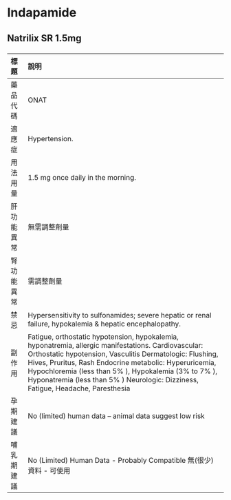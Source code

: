 # Indapamide

## Natrilix SR 1.5mg

##### 

| 標題       | 說明                                                                                                                                                                                                                                                                                                                                                                   |
|:-----------|:-----------------------------------------------------------------------------------------------------------------------------------------------------------------------------------------------------------------------------------------------------------------------------------------------------------------------------------------------------------------------|
| 藥品代碼   | ONAT                                                                                                                                                                                                                                                                                                                                                                   |
| 適應症     | Hypertension.                                                                                                                                                                                                                                                                                                                                                          |
| 用法用量   | 1.5 mg once daily in the morning.                                                                                                                                                                                                                                                                                                                                      |
| 肝功能異常 | 無需調整劑量                                                                                                                                                                                                                                                                                                                                                           |
| 腎功能異常 | 需調整劑量                                                                                                                                                                                                                                                                                                                                                             |
| 禁忌       | Hypersensitivity to sulfonamides; severe hepatic or renal failure, hypokalemia & hepatic encephalopathy.                                                                                                                                                                                                                                                               |
| 副作用     | Fatigue, orthostatic hypotension, hypokalemia, hyponatremia, allergic manifestations. Cardiovascular: Orthostatic hypotension, Vasculitis Dermatologic: Flushing, Hives, Pruritus, Rash Endocrine metabolic: Hyperuricemia, Hypochloremia (less than 5% ), Hypokalemia (3% to 7% ), Hyponatremia (less than 5% ) Neurologic: Dizziness, Fatigue, Headache, Paresthesia |
| 孕期建議   | No (limited) human data – animal data suggest low risk                                                                                                                                                                                                                                                                                                                 |
| 哺乳期建議 | No (Limited) Human Data - Probably Compatible 無(很少)資料 - 可使用                                                                                                                                                                                                                                                                                                    |

